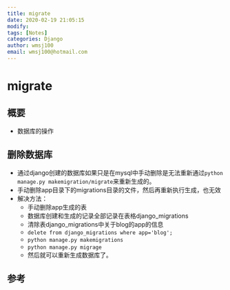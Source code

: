 ```yaml
---
title: migrate
date: 2020-02-19 21:05:15
modify: 
tags: [Notes]
categories: Django
author: wmsj100
email: wmsj100@hotmail.com
---
```


# migrate

## 概要

- 数据库的操作

## 删除数据库

- 通过django创建的数据库如果只是在mysql中手动删除是无法重新通过`python manage.py makemigration/migrate`来重新生成的。
- 手动删除app目录下的migrations目录的文件，然后再重新执行生成，也无效
- 解决方法：
	- 手动删除app生成的表
	- 数据库创建和生成的记录全部记录在表格django_migrations
	- 清除表django_migrations中关于blog的app的信息
	- `delete from django_migrations where app='blog';`
	- `python manage.py makemigrations`
	- `python manage.py migrage`
	- 然后就可以重新生成数据库了。

## 参考

